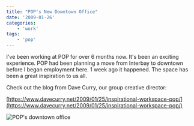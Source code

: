 ```yaml
---
title: "POP's New Downtown Office"
date: '2009-01-26'
categories:
    - 'work'
tags:
    - 'pop'
---
```


I've been working at POP for over 6 months now. It's been an exciting experience. POP had been planning a move from Interbay to downtown before I began employment here. 1 week ago it happened. The space has been a great inspiration to us all.

Check out the blog from Dave Curry, our group creative director:

[https://www.davecurry.net/2009/01/25/inspirational-workspace-pop/](https://www.davecurry.net/2009/01/25/inspirational-workspace-pop/)

![POP's downtown office](https://farm4.static.flickr.com/3423/3224347196_fb2c166d90_o.jpg)
